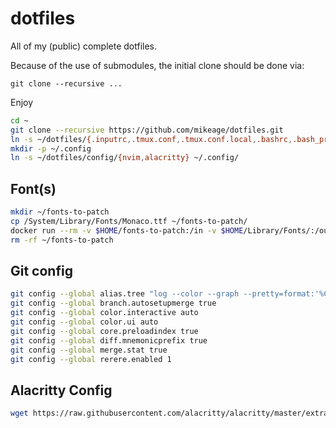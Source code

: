 dotfiles
========

All of my (public) complete dotfiles.

Because of the use of submodules, the initial clone should be done via:

    git clone --recursive ...

Enjoy

```bash
cd ~
git clone --recursive https://github.com/mikeage/dotfiles.git
ln -s ~/dotfiles/{.inputrc,.tmux.conf,.tmux.conf.local,.bashrc,.bash_profile,.cvsignore,.rsync-exclude,.pylintrc} ~/ -f
mkdir -p ~/.config
ln -s ~/dotfiles/config/{nvim,alacritty} ~/.config/

```

## Font(s)

```bash
mkdir ~/fonts-to-patch
cp /System/Library/Fonts/Monaco.ttf ~/fonts-to-patch/
docker run --rm -v $HOME/fonts-to-patch:/in -v $HOME/Library/Fonts/:/out nerdfonts/patcher --complete
rm -rf ~/fonts-to-patch
```

## Git config

```bash
git config --global alias.tree "log --color --graph --pretty=format:'%Cred%h%Creset -%C(yellow)%d%Creset %s %Cgreen(%cr) %C(bold blue)<%an>%Creset' --abbrev-commit"
git config --global branch.autosetupmerge true
git config --global color.interactive auto
git config --global color.ui auto
git config --global core.preloadindex true
git config --global diff.mnemonicprefix true
git config --global merge.stat true
git config --global rerere.enabled 1
```

## Alacritty Config

```bash
wget https://raw.githubusercontent.com/alacritty/alacritty/master/extra/alacritty.info && tic -xe alacritty,alacritty-direct alacritty.info && rm alacritty.info
```
